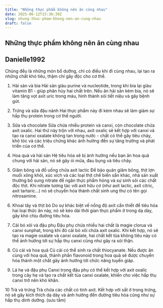```yaml
---
title: "Những thực phẩm không nên ăn cùng nhau"
date: 2025-06-12T15:36:39Z
slug: nhung-thuc-pham-khong-nen-an-cung-nhau
draft: false
---
```


## Những thực phẩm không nên ăn cùng nhau

## Danielle1992

Chúng đều là những món bổ dưỡng, chỉ có điều khi đi cùng nhau, lại tạo ra những chất khó tiêu, thậm chí gây độc cho cơ thể.
 
1. Hải sản và bia
Hải sản giàu purine và nucleotide, trong khi bia lại giàu vitamin B1 - giúp phân hủy hai chất trên. Nếu ăn hải sản kèm bia, nó sẽ làm tăng vọt axit uric trong máu, hình thành sỏi tiết niệu và gây bệnh gút.
 

 
2. Trứng và sữa đậu nành
Hai thực phẩm này đi kèm nhau sẽ làm giảm sự hấp thụ protein trong cơ thể người.
 

 
3. Sữa và chocolate
Sữa chứa nhiều protein và canxi, còn chocolate chứa axit oxalic. Hai thứ này trộn với nhau, axit oxalic sẽ kết hợp với canxi và tạo ra canxi oxalate không tan trong nước - chất có thể gây tiêu chảy, khô tóc và các triệu chứng khác ảnh hưởng đến sự tăng trưởng và phát triển của cơ thể.
 
4. Hoa quả và hải sản
Hệ tiêu hóa sẽ bị ảnh hưởng nếu bạn ăn hoa quả chung với hải sản, nó sẽ gây ói mửa, đau bụng và tiêu chảy.
 
5. Giăm bông và đồ uống chứa axit lactic
Để bảo quản giăm bông, thịt lợn muối xông khói, xúc xích và các loại thịt chế biến sẵn khác, nhà sản xuất thường bổ sung nitrate để ngăn thực phẩm hỏng và sự sinh sôi các chất độc thịt. Khi nitrate tương tác với axit hữu cơ (như axit lactic, axit citric, axit tartaric...) nó sẽ chuyển hóa thành chất sinh ung thư có tên gọi nitrosamine.
 
6. Khoai tây và thịt bò
Do sự khác biệt về nồng độ axit cần thiết để tiêu hóa hai loại thức ăn này, nó sẽ kéo dài thời gian thực phẩm ở trong dạ dày, gây khó chịu đường tiêu hóa.
 

 
7. Cải bó xôi và đậu phụ
Đậu phụ chứa nhiều hai chất là magie clorua và canxi sunphat, trong khi đó cải bó xôi chứa axit oxalic. Khi kết hợp, nó sẽ tạo ra magie oxalate và canxi oxalate, hai chất kết tủa không tiêu này có thể ảnh hưởng tới sự hấp thụ canxi cũng như gây ra sỏi thận.
 
8. Củ cải và hoa quả
Củ cải có thể sinh ra chất thiocyanate. Nếu được ăn cùng với hoa quả, thành phần flavonoid trong hoa quả sẽ được chuyển hóa thành một chất gây ảnh hưởng tới chức năng tuyến giáp.
 
9. Lá hẹ và đậu phụ
Canxi trong đậu phụ có thể kết hợp với axit oxalic trong cây hẹ và tạo ra chất kết tủa canxi oxalate, khiến cho việc hấp thụ canxi trở nên khó khăn.
 
10 Trà và trứng
Trà chứa các chất có tính axit. Kết hợp với sắt ở trong trứng, nó sẽ gây kích thích dạ dày và ảnh hưởng đến đường tiêu hóa cũng như sự hấp thụ dinh dưỡng.
                                                                                                                                                                 (sưu tầm)
